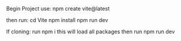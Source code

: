 Begin Project use:
npm create vite@latest

then run:
cd Vite
npm install
npm run dev

If cloning:
run npm i
this will load all packages then run
npm run dev
